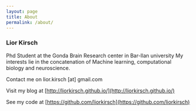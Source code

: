```yaml
---
layout: page
title: About
permalink: /about/
---
```


### Lior Kirsch

Phd Student at the Gonda Brain Research center in Bar-Ilan university
My interests lie in the concatenation of Machine learning, computational biology and neuroscience.

Contact me on lior.kirsch [at] gmail.com

Visit my blog at [http://liorkirsch.github.io/](http://liorkirsch.github.io/)

See my code at [https://github.com/liorkirsch](https://github.com/liorkirsch)